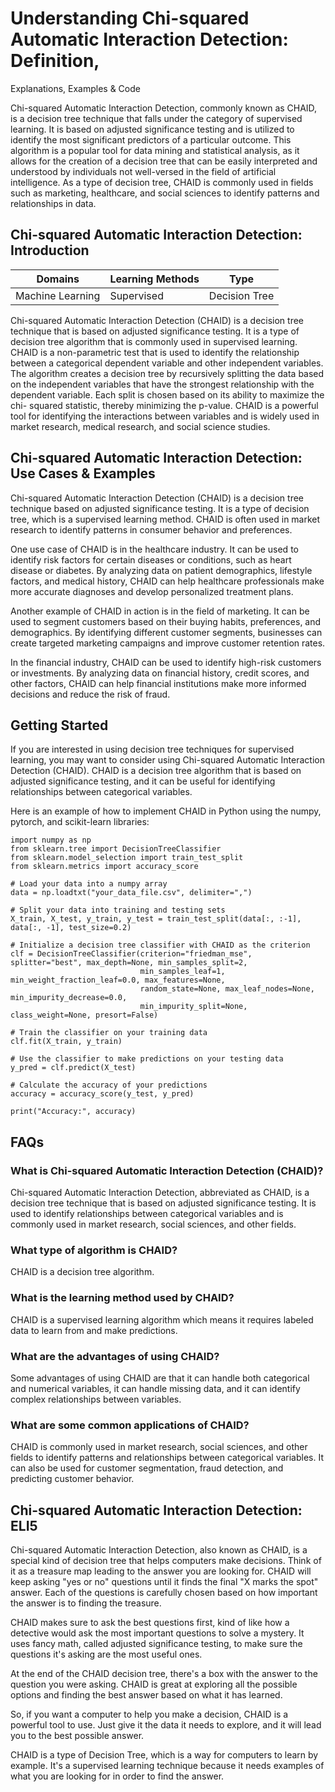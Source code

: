 # Understanding Chi-squared Automatic Interaction Detection: Definition,
Explanations, Examples & Code

Chi-squared Automatic Interaction Detection, commonly known as CHAID, is a
decision tree technique that falls under the category of supervised learning.
It is based on adjusted significance testing and is utilized to identify the
most significant predictors of a particular outcome. This algorithm is a
popular tool for data mining and statistical analysis, as it allows for the
creation of a decision tree that can be easily interpreted and understood by
individuals not well-versed in the field of artificial intelligence. As a type
of decision tree, CHAID is commonly used in fields such as marketing,
healthcare, and social sciences to identify patterns and relationships in
data.

## Chi-squared Automatic Interaction Detection: Introduction

Domains | Learning Methods | Type  
---|---|---  
Machine Learning | Supervised | Decision Tree  
  
Chi-squared Automatic Interaction Detection (CHAID) is a decision tree
technique that is based on adjusted significance testing. It is a type of
decision tree algorithm that is commonly used in supervised learning. CHAID is
a non-parametric test that is used to identify the relationship between a
categorical dependent variable and other independent variables. The algorithm
creates a decision tree by recursively splitting the data based on the
independent variables that have the strongest relationship with the dependent
variable. Each split is chosen based on its ability to maximize the chi-
squared statistic, thereby minimizing the p-value. CHAID is a powerful tool
for identifying the interactions between variables and is widely used in
market research, medical research, and social science studies.

## Chi-squared Automatic Interaction Detection: Use Cases & Examples

Chi-squared Automatic Interaction Detection (CHAID) is a decision tree
technique based on adjusted significance testing. It is a type of decision
tree, which is a supervised learning method. CHAID is often used in market
research to identify patterns in consumer behavior and preferences.

One use case of CHAID is in the healthcare industry. It can be used to
identify risk factors for certain diseases or conditions, such as heart
disease or diabetes. By analyzing data on patient demographics, lifestyle
factors, and medical history, CHAID can help healthcare professionals make
more accurate diagnoses and develop personalized treatment plans.

Another example of CHAID in action is in the field of marketing. It can be
used to segment customers based on their buying habits, preferences, and
demographics. By identifying different customer segments, businesses can
create targeted marketing campaigns and improve customer retention rates.

In the financial industry, CHAID can be used to identify high-risk customers
or investments. By analyzing data on financial history, credit scores, and
other factors, CHAID can help financial institutions make more informed
decisions and reduce the risk of fraud.

## Getting Started

If you are interested in using decision tree techniques for supervised
learning, you may want to consider using Chi-squared Automatic Interaction
Detection (CHAID). CHAID is a decision tree algorithm that is based on
adjusted significance testing, and it can be useful for identifying
relationships between categorical variables.

Here is an example of how to implement CHAID in Python using the numpy,
pytorch, and scikit-learn libraries:

    
    
    
    import numpy as np
    from sklearn.tree import DecisionTreeClassifier
    from sklearn.model_selection import train_test_split
    from sklearn.metrics import accuracy_score
    
    # Load your data into a numpy array
    data = np.loadtxt("your_data_file.csv", delimiter=",")
    
    # Split your data into training and testing sets
    X_train, X_test, y_train, y_test = train_test_split(data[:, :-1], data[:, -1], test_size=0.2)
    
    # Initialize a decision tree classifier with CHAID as the criterion
    clf = DecisionTreeClassifier(criterion="friedman_mse", splitter="best", max_depth=None, min_samples_split=2,
                                 min_samples_leaf=1, min_weight_fraction_leaf=0.0, max_features=None,
                                 random_state=None, max_leaf_nodes=None, min_impurity_decrease=0.0,
                                 min_impurity_split=None, class_weight=None, presort=False)
    
    # Train the classifier on your training data
    clf.fit(X_train, y_train)
    
    # Use the classifier to make predictions on your testing data
    y_pred = clf.predict(X_test)
    
    # Calculate the accuracy of your predictions
    accuracy = accuracy_score(y_test, y_pred)
    
    print("Accuracy:", accuracy)
    
    

## FAQs

### What is Chi-squared Automatic Interaction Detection (CHAID)?

Chi-squared Automatic Interaction Detection, abbreviated as CHAID, is a
decision tree technique that is based on adjusted significance testing. It is
used to identify relationships between categorical variables and is commonly
used in market research, social sciences, and other fields.

### What type of algorithm is CHAID?

CHAID is a decision tree algorithm.

### What is the learning method used by CHAID?

CHAID is a supervised learning algorithm which means it requires labeled data
to learn from and make predictions.

### What are the advantages of using CHAID?

Some advantages of using CHAID are that it can handle both categorical and
numerical variables, it can handle missing data, and it can identify complex
relationships between variables.

### What are some common applications of CHAID?

CHAID is commonly used in market research, social sciences, and other fields
to identify patterns and relationships between categorical variables. It can
also be used for customer segmentation, fraud detection, and predicting
customer behavior.

## Chi-squared Automatic Interaction Detection: ELI5

Chi-squared Automatic Interaction Detection, also known as CHAID, is a special
kind of decision tree that helps computers make decisions. Think of it as a
treasure map leading to the answer you are looking for. CHAID will keep asking
"yes or no" questions until it finds the final "X marks the spot" answer. Each
of the questions is carefully chosen based on how important the answer is to
finding the treasure.

CHAID makes sure to ask the best questions first, kind of like how a detective
would ask the most important questions to solve a mystery. It uses fancy math,
called adjusted significance testing, to make sure the questions it's asking
are the most useful ones.

At the end of the CHAID decision tree, there's a box with the answer to the
question you were asking. CHAID is great at exploring all the possible options
and finding the best answer based on what it has learned.

So, if you want a computer to help you make a decision, CHAID is a powerful
tool to use. Just give it the data it needs to explore, and it will lead you
to the best possible answer.

CHAID is a type of Decision Tree, which is a way for computers to learn by
example. It's a supervised learning technique because it needs examples of
what you are looking for in order to find the answer.